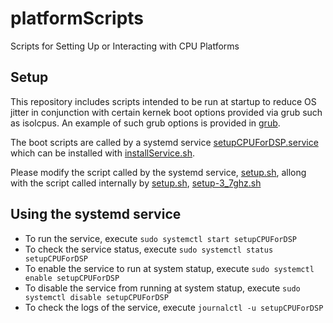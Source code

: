 # platformScripts
Scripts for Setting Up or Interacting with CPU Platforms

## Setup
This repository includes scripts intended to be run at startup to reduce OS jitter in conjunction with certain kernek boot options provided via grub such as isolcpus.
An example of such grub options is provided in [grub](grub).

The boot scripts are called by a systemd service [setupCPUForDSP.service](setupCPUForDSP.service) which can be installed with [installService.sh](installService.sh).

Please modify the script called by the systemd service, [setup.sh](setup.sh), allong with the script called internally by [setup.sh](setup.sh), [setup-3_7ghz.sh](setup-3_7ghz.sh)

## Using the systemd service
  - To run the service, execute `sudo systemctl start setupCPUForDSP`
  - To check the service status, execute `sudo systemctl status setupCPUForDSP`
  - To enable the service to run at system statup, execute `sudo systemctl enable setupCPUForDSP`
  - To disable the service from running at system statup, execute `sudo systemctl disable setupCPUForDSP`
  - To check the logs of the service, execute `journalctl -u setupCPUForDSP` 
